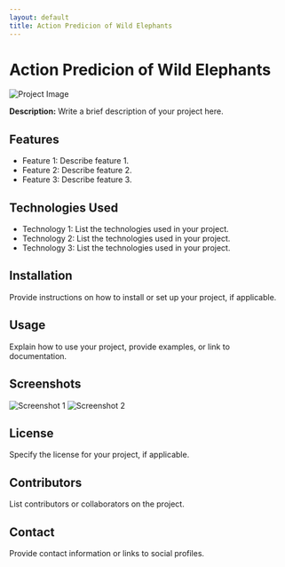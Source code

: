 ```yaml
---
layout: default
title: Action Predicion of Wild Elephants
---
```


# Action Predicion of Wild Elephants

![Project Image](/path/to/project-image.jpg)

**Description:** Write a brief description of your project here.

## Features

- Feature 1: Describe feature 1.
- Feature 2: Describe feature 2.
- Feature 3: Describe feature 3.

## Technologies Used

- Technology 1: List the technologies used in your project.
- Technology 2: List the technologies used in your project.
- Technology 3: List the technologies used in your project.

## Installation

Provide instructions on how to install or set up your project, if applicable.

## Usage

Explain how to use your project, provide examples, or link to documentation.

## Screenshots

![Screenshot 1](/path/to/screenshot1.jpg)
![Screenshot 2](/path/to/screenshot2.jpg)

## License

Specify the license for your project, if applicable.

## Contributors

List contributors or collaborators on the project.

## Contact

Provide contact information or links to social profiles.

